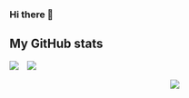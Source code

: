 ### Hi there 👋 

## My GitHub stats
<img src ="https://github-readme-streak-stats.herokuapp.com/?user=ValWalker0304&theme=dark"/>  &ensp; <img src="https://github-readme-stats.vercel.app/api?username=ValWalker0304&show_icons=true&theme=dark"/>

&emsp; &emsp; &emsp; &emsp; &emsp; &emsp; &emsp; &emsp; &emsp; &emsp; &emsp; &emsp; &emsp; &emsp; &emsp; &emsp;<img src="https://github-readme-stats.vercel.app/api/top-langs?username=ValWalker0304&theme=dark"/>

